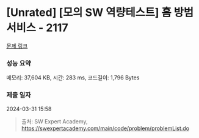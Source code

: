 # [Unrated] [모의 SW 역량테스트] 홈 방범 서비스 - 2117 

[문제 링크](https://swexpertacademy.com/main/code/problem/problemDetail.do?contestProbId=AV5V61LqAf8DFAWu) 

### 성능 요약

메모리: 37,604 KB, 시간: 283 ms, 코드길이: 1,796 Bytes

### 제출 일자

2024-03-31 15:58



> 출처: SW Expert Academy, https://swexpertacademy.com/main/code/problem/problemList.do